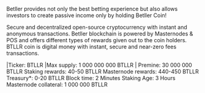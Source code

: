Betller provides not only the best betting experience but also allows investors to create passive income  only by holding Betller Coin!  

Secure and decentralized open-source cryptocurrency with instant and anonymous transactions. Betller blockchain is powered by Masternodes &  POS and offers different types of rewards given out to the coin holders. BTLLR coin is digital money with instant, secure and near-zero fees transactions.

|Ticker: BTLLR |Max supply: 1 000 000 000 BTLLR |
Premine: 30 000 000 BTLLR
Staking rewards: 40-50 BTLLR
Masternode rewards: 440-450 BTLLR
Treasury*: 0-20 BTLLR
Block time: 2 Minutes
Staking Age: 3 Hours
Masternode collateral: 1 000 000 BTLLR
